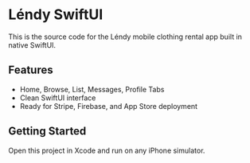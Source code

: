 # Léndy SwiftUI

This is the source code for the Léndy mobile clothing rental app built in native SwiftUI.

## Features
- Home, Browse, List, Messages, Profile Tabs
- Clean SwiftUI interface
- Ready for Stripe, Firebase, and App Store deployment

## Getting Started
Open this project in Xcode and run on any iPhone simulator.